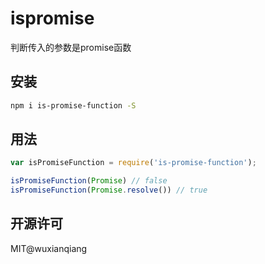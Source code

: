 ispromise
======
判断传入的参数是promise函数


## 安装
```bash
npm i is-promise-function -S
```

## 用法
```javascript
var isPromiseFunction = require('is-promise-function');

isPromiseFunction(Promise) // false
isPromiseFunction(Promise.resolve()) // true
```

## 开源许可
MIT@wuxianqiang
